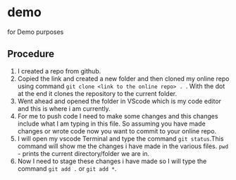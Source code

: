 # demo
for Demo purposes 

## Procedure
1. I created a repo from github.
2. Copied the link and created a new folder and then cloned my online repo using command `git clone <link to the online repo> . `. With the dot at the end it clones the repository to the current folder.
3. Went ahead and opened the folder in VScode which is my code editor and this is where i am currently.
4. For me to push code I need to make some changes and this changes include what I am typing in this file. So assuming you have made changes or wrote code now you want to commit to your online repo.
5. I will open my vscode Terminal and type the command `git status`.This command will show me the changes i have made in the various files.
`pwd` - prints the current directory/folder we are in.
6. Now I need to stage these changes i have made so I will type the command `git add .` or `git add *`.

